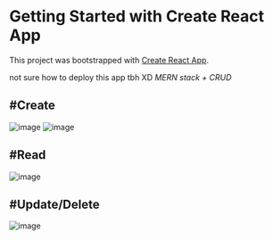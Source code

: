 # Getting Started with Create React App

This project was bootstrapped with [Create React App](https://github.com/facebook/create-react-app).

not sure how to deploy this app tbh XD
*MERN stack + CRUD*

#Create
--------------------
![image](https://user-images.githubusercontent.com/75595719/114599448-18fe1e80-9c61-11eb-9257-449c87a6d34c.png)
![image](https://user-images.githubusercontent.com/75595719/114599760-890ca480-9c61-11eb-93ee-0ca0f4d9638a.png)

#Read
------------------
![image](https://user-images.githubusercontent.com/75595719/114599563-42b74580-9c61-11eb-9791-cdb9bb2223ef.png)

#Update/Delete
-----------------
![image](https://user-images.githubusercontent.com/75595719/114599265-dfc5ae80-9c60-11eb-9471-a315c7d51b40.png)
